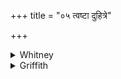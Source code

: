 +++
title = "०५ त्वष्टा दुहित्रे"

+++

<details><summary>Whitney</summary>

### Translation
5. Tvashṭar harnesses (*yuj*) for his daughter a wedding-car (*vahatú*);  
at the news, all this creation (*bhúvana*) goes away; I away from etc.  
etc.

### Notes
⌊Discussed at length by Bloomfield, JAOS. xv. 181 ff.⌋ An odd alteration  
of RV. X. 17. 1 **a, b** (our xviii. i. 53, which see), which reads  
*kṛṇoti* for *yunakti*, and *sám eti* for *ví yāti;* and it is very  
oddly thrust in here, where it seems wholly out of place; *ví yāti* must  
be rendered as above (differently from its RV. value), to make any  
connection with the refrain and with the preceding verses. Weber's  
suggestion that it is Tvashṭar's intent to marry his own daughter that  
makes such a stir is refuted by the circumstance that the verb used is  
active. According to the comm., *vahatú* is the wedding outfit (*duhitrā  
saha prityā prasthāpanīyaṁ vastrālaṁkārādi dravyam*), and *yunakti* is  
simply *prasthāpayati*. The *pada*-mss., in accordance with the later  
use of *íti*, reckon it here to pāda **a**.
</details>

<details><summary>Griffith</summary>

Tvashtar prepares the bridal of his daughter; then all this world of life departs and leaves him. I free, etc.
</details>

